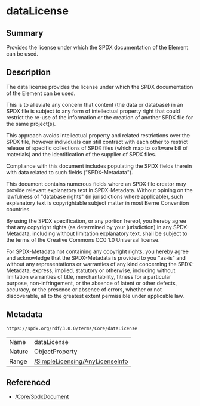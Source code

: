 <!-- Automatically generated by spec-parser v2.1.0 on 2024-06-17T15:44:58.460830+00:00 -->
<!-- SPDX-License-Identifier: Community-Spec-1.0 -->

# dataLicense

## Summary

Provides the license under which the SPDX documentation of the Element can be
used.


## Description

The data license provides the license under which the SPDX documentation of the Element can be used.

This is to alleviate any concern that content (the data or database) in an SPDX file
is subject to any form of intellectual property right that could restrict the re-use
of the information or the creation of another SPDX file for the same project(s).

This approach avoids intellectual property and related restrictions over the SPDX file,
however individuals can still contract with each other to restrict release
of specific collections of SPDX files (which map to software bill of materials)
and the identification of the supplier of SPDX files.

Compliance with this document includes populating the SPDX fields therein
with data related to such fields ("SPDX-Metadata").


This document contains numerous fields where an SPDX file creator may provide
relevant explanatory text in SPDX-Metadata. Without opining on the lawfulness
of "database rights" (in jurisdictions where applicable),
such explanatory text is copyrightable subject matter in most Berne Convention countries.

By using the SPDX specification, or any portion hereof,
you hereby agree that any copyright rights (as determined by your jurisdiction)
in any SPDX-Metadata, including without limitation explanatory text,
shall be subject to the terms of the Creative Commons CC0 1.0 Universal license.

For SPDX-Metadata not containing any copyright rights,
you hereby agree and acknowledge that the SPDX-Metadata is provided to you "as-is"
and without any representations or warranties of any kind concerning the SPDX-Metadata,
express, implied, statutory or otherwise, including without limitation warranties
of title, merchantability, fitness for a particular purpose, non-infringement,
or the absence of latent or other defects, accuracy, or the presence or absence of errors,
whether or not discoverable, all to the greatest extent permissible under applicable law.


## Metadata

`https://spdx.org/rdf/3.0.0/terms/Core/dataLicense`


| | |
|---|---|
| Name | dataLicense |
| Nature | ObjectProperty |
| Range | [/SimpleLicensing/AnyLicenseInfo](../../SimpleLicensing/Classes/AnyLicenseInfo.md) |




## Referenced

- [/Core/SpdxDocument](../../Core/Classes/SpdxDocument.md)

